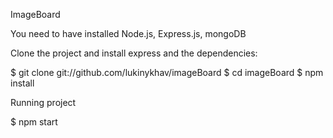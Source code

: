 ImageBoard

You need to have installed Node.js, Express.js, mongoDB

Clone the project and install express and the dependencies:

$ git clone git://github.com/lukinykhav/imageBoard
$ cd imageBoard
$ npm install

Running project

$ npm start

